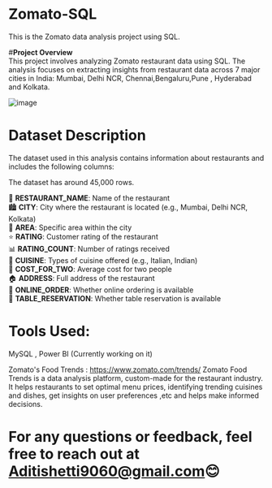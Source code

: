 # **Zomato-SQL**  
This is the Zomato data analysis project using SQL.

#**Project Overview**  
This project involves analyzing Zomato restaurant data using SQL. The analysis focuses on extracting insights from restaurant data across 7 major cities in India: Mumbai, Delhi NCR, Chennai,Bengaluru,Pune , Hyderabad and Kolkata.  

![image](https://github.com/user-attachments/assets/5bf2dc6a-c303-42b1-92d3-c056863ba5ad)

# **Dataset Description**  
The dataset used in this analysis contains information about restaurants and includes the following columns:

The dataset has around 45,000 rows.  

🍴 **RESTAURANT_NAME**: Name of the restaurant  
🏙️ **CITY**: City where the restaurant is located (e.g., Mumbai, Delhi NCR, Kolkata)  
📍 **AREA**: Specific area within the city  
⭐ **RATING**: Customer rating of the restaurant  
📊 **RATING_COUNT**: Number of ratings received  
🍲 **CUISINE**: Types of cuisine offered (e.g., Italian, Indian)  
💸 **COST_FOR_TWO**: Average cost for two people  
🏠 **ADDRESS**: Full address of the restaurant  
📲 **ONLINE_ORDER**: Whether online ordering is available  
📅 **TABLE_RESERVATION**: Whether table reservation is available  
 
 
# Tools Used:
MySQL , Power BI (Currently working on it)  

Zomato's Food Trends : https://www.zomato.com/trends/
Zomato Food Trends is a data analysis platform, custom-made for the restaurant industry. It helps restaurants to set optimal menu prices, identifying trending cuisines and dishes, get insights on user preferences ,etc and helps make informed decisions.   

# For any questions or feedback, feel free to reach out at Aditishetti9060@gmail.com😊

